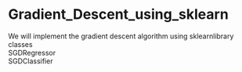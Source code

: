 # Gradient_Descent_using_sklearn
We will implement the gradient descent algorithm using sklearnlibrary classes<br>
SGDRegressor<br>
SGDClassifier<br>
